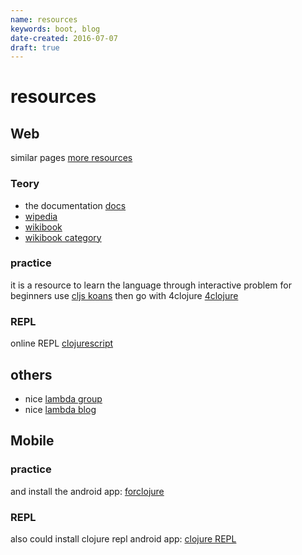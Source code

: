 ```yaml
---
name: resources
keywords: boot, blog
date-created: 2016-07-07
draft: true
---
```


# resources

## Web
similar pages
[more resources](https://clojurebridge.github.io/community-docs/docs/getting-started/resources/)

### Teory
- the documentation [docs](http://clojure-doc.org/)
- [wipedia](https://en.wikipedia.org/wiki/Clojure)
- [wikibook](https://en.wikibooks.org/wiki/Clojure_Programming)
- [wikibook category](https://en.wikibooks.org/wiki/Category:Clojure_Programming)

### practice
it is a resource to learn the language through interactive problem
for beginners use [cljs koans](http://clojurescriptkoans.com/)
then go with 4clojure [4clojure](https://www.4clojure.com/)

### REPL
online REPL
[clojurescript](http://www.clojurescript.io/)


## others
- nice [lambda group](https://github.com/Lambda-X)
- nice [lambda blog](http://lambdax.io/blog/index.html)


## Mobile

### practice
and install the android app:
[forclojure](https://play.google.com/store/apps/details?id=org.bytopia.foreclojure)

### REPL
also could install clojure repl android app:
[clojure REPL](https://play.google.com/store/apps/details?id=com.sattvik.clojure_repl)
